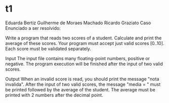 # t1
Eduarda Bertiz
Guilherme de Moraes Machado
Ricardo Graziato Caso
Enunciado a ser resolvido:

Write a program that reads two scores of a student. Calculate and print the average of these scores. Your program must accept just valid scores [0..10]. Each score must be validated separately.

Input
The input file contains many floating-point numbers​​, positive or negative. The program execution will be finished after the input of two valid scores.

Output
When an invalid score is read, you should print the message "nota invalida".
After the input of two valid scores, the message "media = " must be printed followed by the average of the student. The average must be printed with 2 numbers after the decimal point.
